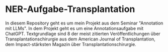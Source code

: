 # NER-Aufgabe-Transplantation
In diesem Repository geht es um mein Projekt aus dem Seminar "Annotation mit LLMs". In dem Projekt geht es um eine Annotationsaufgabe mit ChatGPT. Textgrundlage sind 8 der meist zitierten Veröffentlichungen über Transplantationschirurgie aus dem American Journal of Transplantation, dem Impact-stärksten Magazin über Transplantationschirurgie.
